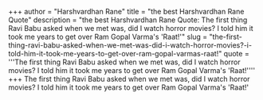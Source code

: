 +++
author = "Harshvardhan Rane"
title = "the best Harshvardhan Rane Quote"
description = "the best Harshvardhan Rane Quote: The first thing Ravi Babu asked when we met was, did I watch horror movies? I told him it took me years to get over Ram Gopal Varma's 'Raat!'"
slug = "the-first-thing-ravi-babu-asked-when-we-met-was-did-i-watch-horror-movies?-i-told-him-it-took-me-years-to-get-over-ram-gopal-varmas-raat!"
quote = '''The first thing Ravi Babu asked when we met was, did I watch horror movies? I told him it took me years to get over Ram Gopal Varma's 'Raat!''''
+++
The first thing Ravi Babu asked when we met was, did I watch horror movies? I told him it took me years to get over Ram Gopal Varma's 'Raat!'
